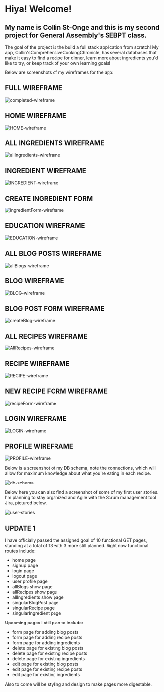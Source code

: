 # Hiya! Welcome!

## My name is Collin St-Onge and this is my second project for General Assembly's SEBPT class.

The goal of the project is the build a full stack application from scratch! My app, Collin'sComprehensiveCookingChronicle, has several databases that make it easy to find a recipe for dinner, learn more about ingredients you'd like to try, or keep track of your own learning goals!

Below are screenshots of my wireframes for the app:

## FULL WIREFRAME
![completed-wireframe](https://github.com/itspancakeman/CollinsComprehensiveCookingChronicle/assets/111628154/b097f892-6489-4e15-882f-3010e3fd5a76)
## HOME WIREFRAME
![HOME-wireframe](https://github.com/itspancakeman/Poject-2--FullStackApplication/assets/111628154/d63e9383-3472-4018-8157-9f2ddf801a15)
## ALL INGREDIENTS WIREFRAME
![allIngredients-wireframe](https://github.com/itspancakeman/CollinsComprehensiveCookingChronicle/assets/111628154/e597de6d-245f-422b-913f-325ee6d2830f)
## INGREDIENT WIREFRAME
![INGREDIENT-wireframe](https://github.com/itspancakeman/Poject-2--FullStackApplication/assets/111628154/d9badb68-9c96-4a6c-b841-50876a961e22)
## CREATE INGREDIENT FORM
![ingredientForm-wireframe](https://github.com/itspancakeman/CollinsComprehensiveCookingChronicle/assets/111628154/9d0ca7ce-d3ca-4fc0-8c83-074885bf849f)
## EDUCATION WIREFRAME
![EDUCATION-wireframe](https://github.com/itspancakeman/Poject-2--FullStackApplication/assets/111628154/3eaef511-5c77-49b7-b736-1978fd084627)
## ALL BLOG POSTS WIREFRAME
![allBlogs-wireframe](https://github.com/itspancakeman/CollinsComprehensiveCookingChronicle/assets/111628154/f3d14533-8d07-4912-a45d-719beddcba65)
## BLOG WIREFRAME
![BLOG-wireframe](https://github.com/itspancakeman/Poject-2--FullStackApplication/assets/111628154/bbf4039e-0a7a-4325-9eab-7bb39ecbfc35)
## BLOG POST FORM WIREFRAME
![createBlog-wireframe](https://github.com/itspancakeman/CollinsComprehensiveCookingChronicle/assets/111628154/1c48dc44-fe94-48ba-ae77-d9334b4412c8)
## ALL RECIPES WIREFRAME
![AllRecipes-wireframe](https://github.com/itspancakeman/CollinsComprehensiveCookingChronicle/assets/111628154/0d750f8a-7581-4cbb-adc3-0be57183ed44)
## RECIPE WIREFRAME
![RECIPE-wireframe](https://github.com/itspancakeman/Poject-2--FullStackApplication/assets/111628154/ce2008f3-0347-496a-81de-77fff7298f30)
## NEW RECIPE FORM WIREFRAME
![recipeForm-wireframe](https://github.com/itspancakeman/CollinsComprehensiveCookingChronicle/assets/111628154/4d08284c-ea22-4158-8086-35f0ca19af12)
## LOGIN WIREFRAME
![LOGIN-wireframe](https://github.com/itspancakeman/Poject-2--FullStackApplication/assets/111628154/ab765ad5-0a13-444e-9eb2-8feab8dcef00)
## PROFILE WIREFRAME
![PROFILE-wireframe](https://github.com/itspancakeman/Poject-2--FullStackApplication/assets/111628154/0e0d412e-4487-4c18-9a67-26f70324b225)

Below is a screenshot of my DB schema, note the connections, which will allow for maximum knowledge about what you're eating in each recipe.

![db-schema](https://github.com/itspancakeman/Poject-2--FullStackApplication/assets/111628154/b561f6f8-2897-4b66-9072-96266a305719)

Below here you can also find a screenshot of some of my first user stories. I'm planning to stay organized and Agile with the Scrum management tool Jira, pictured below.

![user-stories](https://github.com/itspancakeman/Poject-2--FullStackApplication/assets/111628154/35b99315-b573-4cca-bd13-7cee5e9025dd)

## UPDATE 1
I have officially passed the assigned goal of 10 functional GET pages, standing at a total of 13 with 3 more still planned. Right now functional routes include:
- home page
- signup page
- login page
- logout page
- user profile page
- allBlogs show page
- allRecipes show page
- allIngredients show page
- singularBlogPost page
- singularRecipe page
- singularIngredient page

Upcoming pages I still plan to include:
- form page for adding blog posts
- form page for adding recipe posts
- form page for adding ingredients
- delete page for existing blog posts
- delete page for existing recipe posts
- delete page for existing ingredients
- edit page for existing blog posts
- edit page for existing recipe posts
- edit page for existing ingredients

Also to come will be styling and design to make pages more digestable.
